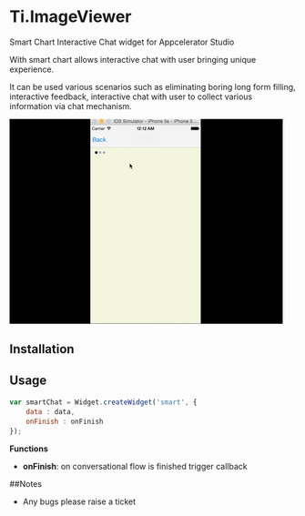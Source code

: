 # Ti.ImageViewer
Smart Chart Interactive Chat widget for Appcelerator Studio

With smart chart allows interactive chat with user bringing unique experience.

It can be used various scenarios such as eliminating boring long form filling, interactive feedback, interactive chat with user to collect various information via chat mechanism.  


![image](docs/smartChat.gif?raw=true)

## Installation

## Usage
```javascript
var smartChat = Widget.createWidget('smart', {
	data : data,
	onFinish : onFinish
});
```

**Functions**
* **onFinish**: on conversational flow is finished trigger callback

##Notes
* Any bugs please raise a ticket